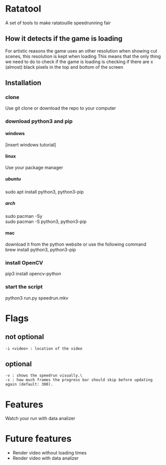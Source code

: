 # Ratatool
A set of tools to make ratatouille speedrunning fair
## How it detects if the game is loading
For artistic reasons the game uses an other resolution when showing cut scenes, this resolution is kept when loading
This means that the only thing we need to do to check if the game is loading is checking if there are x (almost) black pixels
in the top and bottom of the screen 

## Installation
### clone
Use git clone or download the repo to your computer
### download python3 and pip
#### windows
[insert windows tutorial]
#### linux
Use your package manager
##### ubuntu
sudo apt install python3, python3-pip
##### arch
sudo pacman -Sy\
sudo pacman -S python3, python3-pip
#### mac
download it from the python website or use the following command\
brew install python3, python3-pip
### install OpenCV
pip3 install opencv-python 
### start the script
python3 run.py speedrun.mkv

# Flags
## not optional
    -i <video> : location of the video
## optional
    -v : shows the speedrun visually.\
    -s : how much frames the progress bar should skip before updating again (default: 300).

# Features
Watch your run with data analizer

# Future features
* Render video without loading times
* Render video with data analizer
